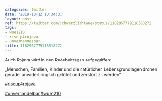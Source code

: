 ```yaml
---
categories: twitter
date: '2019-10-12 10:34:31'
layout: post
ref: https://twitter.com/schwarzlichtwue/status/1182967779118518272
tags:
- wue1210
- riseup4rojava
- unverhandelbar
title: 1182967779118518272
---
```

Auch Rojava wird in den Redebeiträgen aufgegriffen:

„Menschen, Familien, Kinder und die natürlichen Lebensgrundlagen drohen gerade, unwiderbringlich getötet und zerstört zu werden“

[#riseup4rojava](/t/riseup4rojava)

[#unverhandelbar](/t/unverhandelbar) [#wue1210](/t/wue1210)  